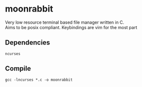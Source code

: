 # moonrabbit
Very low resource terminal based file manager written in C.  
Aims to be posix compliant.
Keybindings are vim for the most part

## Dependencies  
    ncurses  
    
## Compile      
    gcc -lncurses *.c -o moonrabbit  
    
